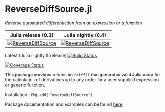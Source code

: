 ReverseDiffSource.jl
====================

_Reverse automated differentiation from an expression or a function_


|Julia release (0.3)  | Julia nightly (0.4)|
|---------------|:-----------:|
|[![ReverseDiffSource](http://pkg.julialang.org/badges/ReverseDiffSource_0.3.svg)](http://pkg.julialang.org/?pkg=ReverseDiffSource&ver=0.3)           |  [![ReverseDiffSource](http://pkg.julialang.org/badges/ReverseDiffSource_0.4.svg)](http://pkg.julialang.org/?pkg=ReverseDiffSource&ver=0.4) |

Latest (Julia nightly & release) [![Build Status](https://travis-ci.org/JuliaDiff/ReverseDiffSource.jl.svg?branch=master)](https://travis-ci.org/JuliaDiff/ReverseDiffSource.jl)  

[![Coverage Status](https://coveralls.io/repos/JuliaDiff/ReverseDiffSource.jl/badge.png?branch=master)](https://coveralls.io/r/JuliaDiff/ReverseDiffSource.jl?branch=master)




This package provides a function `rdiff()` that generates valid Julia code for the calculation of derivatives up to any order for a user supplied expression or generic function.

Installation : `Pkg.add("ReverseDiffSource")`

Package documentation and examples can be found [here](http://reversediffsourcejl.readthedocs.org/en/master/index.html).

